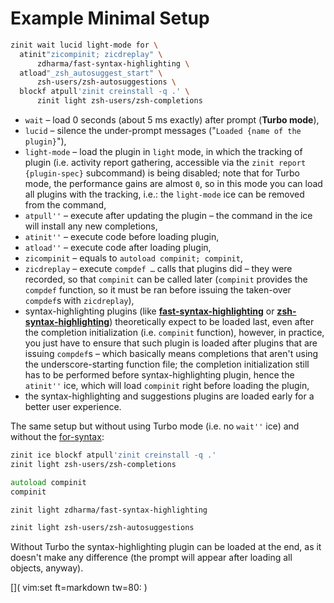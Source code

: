 # Example Minimal Setup

```zsh
zinit wait lucid light-mode for \
  atinit"zicompinit; zicdreplay" \
      zdharma/fast-syntax-highlighting \
  atload"_zsh_autosuggest_start" \
      zsh-users/zsh-autosuggestions \
  blockf atpull'zinit creinstall -q .' \
      zinit light zsh-users/zsh-completions
```

 - `wait` – load 0 seconds (about 5 ms exactly) after prompt (**Turbo mode**),
 - `lucid` – silence the under-prompt messages ("`Loaded {name of the plugin}`"),
 - `light-mode` – load the plugin in `light` mode, in which the tracking of
   plugin (i.e. activity report gathering, accessible via the `zinit report
   {plugin-spec}` subcommand) is being disabled; note that for Turbo mode, the
   performance gains are almost `0`, so in this mode you can load all plugins
   with the tracking, i.e.: the `light-mode` ice can be removed from the
   command, 
 - `atpull''` – execute after updating the plugin – the command in the ice will
   install any new completions,
 - `atinit''` – execute code before loading plugin,
 - `atload''` – execute code after loading plugin,
 - `zicompinit` – equals to `autoload compinit; compinit`,
 - `zicdreplay` – execute `compdef …` calls that plugins did – they were
   recorded, so that `compinit` can be called later (`compinit` provides the
   `compdef` function, so it must be ran before issuing the taken-over
   `compdef`s with `zicdreplay`),
 - syntax-highlighting plugins (like
   [**fast-syntax-highlighting**](https://github.com/zdharma/fast-syntax-highlighting)
   or
   [**zsh-syntax-highlighting**](https://github.com/zsh-users/zsh-syntax-highlighting))
   theoretically expect to be loaded last, even after the completion
   initialization (i.e.  `compinit` function), however, in practice, you just
   have to ensure that such plugin is loaded after plugins that are issuing
   `compdef`s – which basically means completions that aren't using the
   underscore-starting function file; the completion initialization still has to
   be performed before syntax-highlighting plugin, hence the `atinit''` ice,
   which will load `compinit` right before loading the plugin,
 - the syntax-highlighting and suggestions plugins are loaded early for a better
   user experience.

The same setup but without using Turbo mode (i.e. no `wait''` ice) and without
the [for-syntax](https://zdharma.org/zinit/wiki/For-Syntax/):

```zsh
zinit ice blockf atpull'zinit creinstall -q .'
zinit light zsh-users/zsh-completions

autoload compinit
compinit

zinit light zdharma/fast-syntax-highlighting

zinit light zsh-users/zsh-autosuggestions
```

Without Turbo the syntax-highlighting plugin can be loaded at the end, as it
doesn't make any difference (the prompt will appear after loading all objects,
anyway).

[]( vim:set ft=markdown tw=80: )
